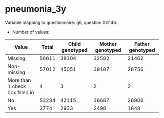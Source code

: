 # pneumonia_3y
Variable mapping to questionnaire: q6, question GG146.
- Number of values:

| Value | Total | Child genotyped | Mother genotyped | Father genotyped |
| ----- | ----- | --------------- | ---------------- | ---------------- |
| Missing | 56611 | 38304 | 32582 | 21462 |
| Non-missing | 57012 | 45051 | 39187 | 28756 |
| More than 1 check box filled in | 4 | 3 | 2 |2 |
| No | 53234 | 42115 | 36687 |26906 |
| Yes | 3774 | 2933 | 2498 |1848 |



